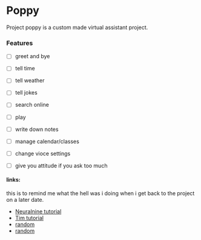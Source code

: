 # Poppy 
Project poppy is a custom made virtual assistant project.


### Features 

 - [ ] greet and bye
 - [ ] tell time
 - [ ] tell weather
 - [ ] tell jokes
 - [ ] search online
 - [ ] play 
 - [ ] write down notes
 - [ ] manage calendar/classes
 - [ ] change vioce settings
 - [ ] give you attitude if you ask too much


#### links:
this is to remind me what the hell was i doing when i get back to the project on a later date.

 - [Neuralnine tutorial](https://www.youtube.com/watch?v=1lwddP0KUEg&t=130s)
 - [Tim tutorial](https://youtube.com/playlist?list=PLzMcBGfZo4-ndH9FoC4YWHGXG5RZekt-Q)
 - [random](https://www.youtube.com/watch?v=9KZwRBg4-P0)
 - [random](https://www.youtube.com/watch?v=RpWeNzfSUHw)
